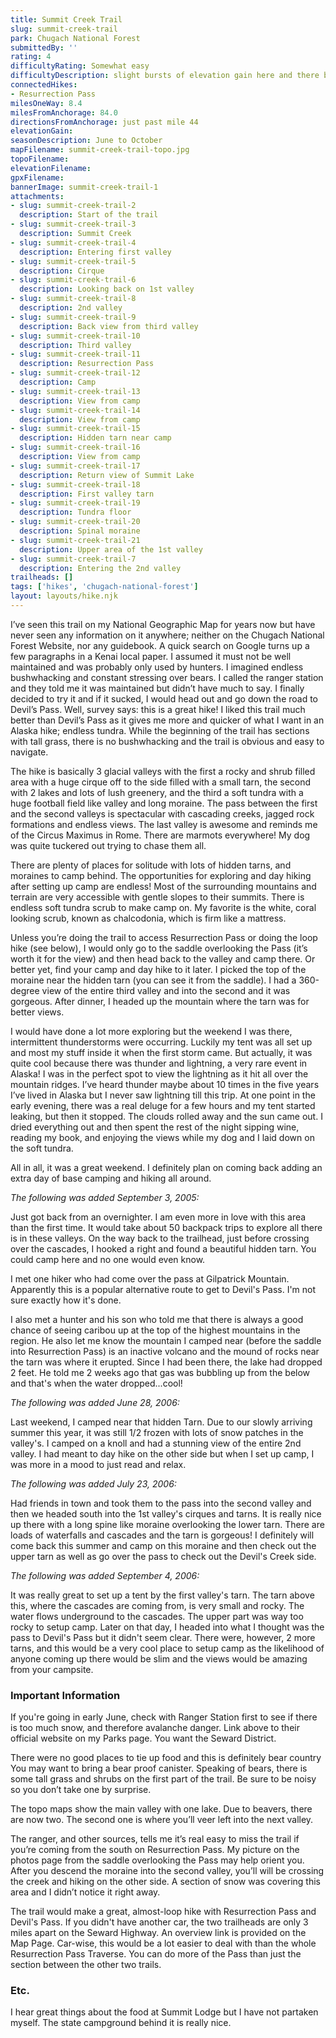```yaml
---
title: Summit Creek Trail
slug: summit-creek-trail
park: Chugach National Forest
submittedBy: ''
rating: 4
difficultyRating: Somewhat easy
difficultyDescription: slight bursts of elevation gain here and there but nothing overwhelming
connectedHikes:
- Resurrection Pass
milesOneWay: 8.4
milesFromAnchorage: 84.0
directionsFromAnchorage: just past mile 44
elevationGain: 
seasonDescription: June to October
mapFilename: summit-creek-trail-topo.jpg
topoFilename: 
elevationFilename: 
gpxFilename: 
bannerImage: summit-creek-trail-1
attachments:
- slug: summit-creek-trail-2
  description: Start of the trail
- slug: summit-creek-trail-3
  description: Summit Creek
- slug: summit-creek-trail-4
  description: Entering first valley
- slug: summit-creek-trail-5
  description: Cirque
- slug: summit-creek-trail-6
  description: Looking back on 1st valley
- slug: summit-creek-trail-8
  description: 2nd valley
- slug: summit-creek-trail-9
  description: Back view from third valley
- slug: summit-creek-trail-10
  description: Third valley
- slug: summit-creek-trail-11
  description: Resurrection Pass
- slug: summit-creek-trail-12
  description: Camp
- slug: summit-creek-trail-13
  description: View from camp
- slug: summit-creek-trail-14
  description: View from camp
- slug: summit-creek-trail-15
  description: Hidden tarn near camp
- slug: summit-creek-trail-16
  description: View from camp
- slug: summit-creek-trail-17
  description: Return view of Summit Lake
- slug: summit-creek-trail-18
  description: First valley tarn
- slug: summit-creek-trail-19
  description: Tundra floor
- slug: summit-creek-trail-20
  description: Spinal moraine
- slug: summit-creek-trail-21
  description: Upper area of the 1st valley
- slug: summit-creek-trail-7
  description: Entering the 2nd valley
trailheads: []
tags: ['hikes', 'chugach-national-forest']
layout: layouts/hike.njk
---
```

I’ve seen this trail on my National Geographic Map for years now but have never seen any information on it anywhere; neither on the Chugach National Forest Website, nor any guidebook. A quick search on Google turns up a few paragraphs in a Kenai local paper. I assumed it must not be well maintained and was probably only used by hunters. I imagined endless bushwhacking and constant stressing over bears. I called the ranger station and they told me it was maintained but didn’t have much to say. I finally decided to try it and if it sucked, I would head out and go down the road to Devil’s Pass. Well, survey says: this is a great hike! I liked this trail much better than Devil’s Pass as it gives me more and quicker of what I want in an Alaska hike; endless tundra. While the beginning of the trail has sections with tall grass, there is no bushwhacking and the trail is obvious and easy to navigate. 

The hike is basically 3 glacial valleys with the first a rocky and shrub filled area with a huge cirque off to the side filled with a small tarn, the second with 2 lakes and lots of lush greenery, and the third a soft tundra with a huge football field like valley and long moraine. The pass between the first and the second valleys is spectacular with cascading creeks, jagged rock formations and endless views. The last valley is awesome and reminds me of the Circus Maximus in Rome. There are marmots everywhere! My dog was quite tuckered out trying to chase them all. 

There are plenty of places for solitude with lots of hidden tarns, and moraines to camp behind. The opportunities for exploring and day hiking after setting up camp are endless! Most of the surrounding mountains and terrain are very accessible with gentle slopes to their summits. There is endless soft tundra scrub to make camp on. My favorite is the white, coral looking scrub, known as chalcodonia, which is firm like a mattress. 

Unless you’re doing the trail to access Resurrection Pass or doing the loop hike (see below), I would only go to the saddle overlooking the Pass (it’s worth it for the view) and then head back to the valley and camp there. Or better yet, find your camp and day hike to it later. I picked the top of the moraine near the hidden tarn (you can see it from the saddle). I had a 360-degree view of the entire third valley and into the second and it was gorgeous. After dinner, I headed up the mountain where the tarn was for better views. 

I would have done a lot more exploring but the weekend I was there, intermittent thunderstorms were occurring. Luckily my tent was all set up and most my stuff inside it when the first storm came. But actually, it was quite cool because there was thunder and lightning, a very rare event in Alaska! I was in the perfect spot to view the lightning as it hit all over the mountain ridges. I’ve heard thunder maybe about 10 times in the five years I’ve lived in Alaska but I never saw lightning till this trip. At one point in the early evening, there was a real deluge for a few hours and my tent started leaking, but then it stopped. The clouds rolled away and the sun came out. I dried everything out and then spent the rest of the night sipping wine, reading my book, and enjoying the views while my dog and I laid down on the soft tundra. 

All in all, it was a great weekend. I definitely plan on coming back adding an extra day of base camping and hiking all around.

*The following was added September 3, 2005:*

Just got back from an overnighter. I am even more in love with this area than the first time. It would take about 50 backpack trips to explore all there is in these valleys. On the way back to the trailhead, just before crossing over the cascades, I hooked a right and found a beautiful hidden tarn. You could camp here and no one would even know.

I met one hiker who had come over the pass at Gilpatrick Mountain. Apparently this is a popular alternative route to get to Devil's Pass. I'm not sure exactly how it's done.

I also met a hunter and his son who told me that there is always a good chance of seeing caribou up at the top of the highest mountains in the region. He also let me know the mountain I camped near (before the saddle into Resurrection Pass) is an inactive volcano and the mound of rocks near the tarn was where it erupted. Since I had been there, the lake had dropped 2 feet. He told me 2 weeks ago that gas was bubbling up from the below and that's when the water dropped...cool!

*The following was added June 28, 2006:*

Last weekend, I camped near that hidden Tarn. Due to our slowly arriving summer this year, it was still 1/2 frozen with lots of snow patches in the valley's. I camped on a knoll and had a stunning view of the entire 2nd valley. I had meant to day hike on the other side but when I set up camp, I was more in a mood to just read and relax.

*The following was added July 23, 2006:*

Had friends in town and took them to the pass into the second valley and then we headed south into the 1st valley's cirques and tarns. It is really nice up there with a long spine like moraine overlooking the lower tarn. There are loads of waterfalls and cascades and the tarn is gorgeous! I definitely will come back this summer and camp on this moraine and then check out the upper tarn as well as go over the pass to check out the Devil's Creek side.

*The following was added September 4, 2006:*

It was really great to set up a tent by the first valley's tarn. The tarn above this, where the cascades are coming from, is very small and rocky. The water flows underground to the cascades. The upper part was way too rocky to setup camp. Later on that day, I headed into what I thought was the pass to Devil's Pass but it didn't seem clear. There were, however, 2 more tarns, and this would be a very cool place to setup camp as the likelihood of anyone coming up there would be slim and the views would be amazing from your campsite.

### Important Information

If you're going in early June, check with Ranger Station first to see if there is too much snow, and therefore avalanche danger. Link above to their official website on my Parks page. You want the Seward District.

There were no good places to tie up food and this is definitely bear country You may want to bring a bear proof canister. Speaking of bears, there is some tall grass and shrubs on the first part of the trail. Be sure to be noisy so you don’t take one by surprise.

The topo maps show the main valley with one lake. Due to beavers, there are now two. The second one is where you’ll veer left into the next valley.

The ranger, and other sources, tells me it’s real easy to miss the trail if you’re coming from the south on Resurrection Pass. My picture on the photos page from the saddle overlooking the Pass may help orient you.
After you descend the moraine into the second valley, you’ll will be crossing the creek and hiking on the other side. A section of snow was covering this area and I didn’t notice it right away.

The trail would make a great, almost-loop hike with Resurrection Pass and Devil's Pass. If you didn't have another car, the two trailheads are only 3 miles apart on the Seward Highway. An overview link is provided on the Map Page. Car-wise, this would be a lot easier to deal with than the whole Resurrection Pass Traverse. You can do more of the Pass than just the section between the other two trails.

### Etc.

I hear great things about the food at Summit Lodge but I have not partaken myself. The state campground behind it is really nice.
